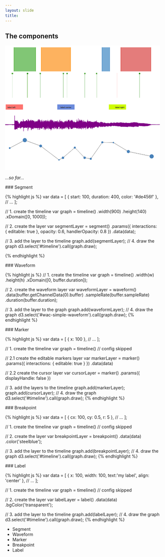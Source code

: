 ```yaml
---
layout: slide
title:
---
```


<section markdown="1">

## The components

<img src="/assets/img/layers.png" class="wac-img-components">

_...so far..._

</section>

<section markdown="1">
### Segment

<div class="wac-demo reset" id="wac-simple-segment"></div>
<script src="/assets/js/wac-simple-segment.js" type="text/javascript"></script>

{% highlight js %}
var data = [
  { start: 100, duration: 400, color: '#de456f' },
  // ...
];

// 1. create the timeline
var graph = timeline()
  .width(900)
  .height(140)
  .xDomain([0, 1000]);

// 2. create the layer
var segmentLayer = segment()
  .params({
    interactions: { editable: true },
    opacity: 0.6,
    handlerOpacity: 0.8
  })
  .data(data);

// 3. add the layer to the timeline
graph.add(segmentLayer);
// 4. draw the graph
d3.select('#timeline').call(graph.draw);

{% endhighlight %}
</section>


<section markdown="1">
### Waveform

<div class="wac-demo reset" id="wac-simple-waveform"></div>
<script src="/assets/js/wac-simple-waveform.js" type="text/javascript"></script>

{% highlight js %}
// 1. create the timeline
var graph = timeline()
  .width(w)
  .height(h)
  .xDomain([0, buffer.duration]);

// 2. create the waveform layer
var waveformLayer = waveform()
  .data(buffer.getChannelData(0).buffer)
  .sampleRate(buffer.sampleRate)
  .duration(buffer.duration);

// 3. add the layer to the graph
graph.add(waveformLayer);
// 4. draw the graph
d3.select('#wac-simple-waveform').call(graph.draw);
{% endhighlight %}
</section>


<section markdown="1">
### Marker

<div class="wac-demo reset" id="wac-simple-marker"></div>
<script src="/assets/js/wac-simple-marker.js" type="text/javascript"></script>

{% highlight js %}
var data = [
  { x: 100 },
  // ...
];

// 1. create the timeline
var graph = timeline() // config skipped

// 2.1 create the editable markers layer
var markerLayer = marker()
  .params({ interactions: { editable: true } })
  .data(data)

// 2.2 create the cursor layer
var cursorLayer = marker()
  .params({ displayHandle: false })

// 3. add the layers to the timeline
graph.add(markerLayer);
graph.add(cursorLayer);
// 4. draw the graph
d3.select('#timeline').call(graph.draw);
{% endhighlight %}
</section>


<section markdown="1">
### Breakpoint

<div class="wac-demo reset" id="wac-simple-breakpoint"></div>
<script src="/assets/js/wac-simple-breakpoint.js" type="text/javascript"></script>

{% highlight js %}
var data = [
  { cx: 100, cy: 0.5, r: 5 },
  // ...
];

// 1. create the timeline
var graph = timeline() // config skipped

// 2. create the layer
var breakpointLayer = breakpoint()
  .data(data)
  .color('steelblue');

// 3. add the layer to the timeline
graph.add(breakpointLayer);
// 4. draw the graph
d3.select('#timeline').call(graph.draw);
{% endhighlight %}
</section>


<section markdown="1">
### Label

<div class="wac-demo reset" id="wac-simple-label"></div>
<script src="/assets/js/wac-simple-label.js" type="text/javascript"></script>

{% highlight js %}
var data = [
  { x: 100, width: 100, text:'my label', align: 'center' },
  // ...
];

// 1. create the timeline
var graph = timeline() // config skipped

// 2. create the layer
var labelLayer = label()
  .data(data)
  .bgColor('transparent');

// 3. add the layer to the timeline
graph.add(labelLayer);
// 4. draw the graph
d3.select('#timeline').call(graph.draw);
{% endhighlight %}
</section>


<aside class="notes" markdown="1">


* Segment
* Waveform
* Marker
* Breakpoint
* Label

</aside>

